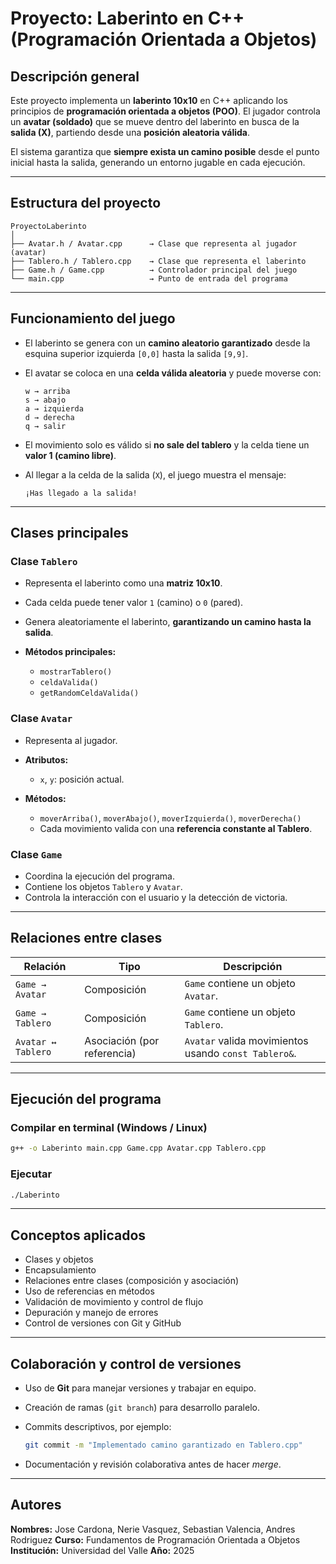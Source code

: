 # Proyecto: Laberinto en C++ (Programación Orientada a Objetos)

## Descripción general

Este proyecto implementa un **laberinto 10x10** en C++ aplicando los principios de **programación orientada a objetos (POO)**.
El jugador controla un **avatar (soldado)** que se mueve dentro del laberinto en busca de la **salida (X)**, partiendo desde una **posición aleatoria válida**.

El sistema garantiza que **siempre exista un camino posible** desde el punto inicial hasta la salida, generando un entorno jugable en cada ejecución.

---

## Estructura del proyecto

```
ProyectoLaberinto
│
├── Avatar.h / Avatar.cpp      → Clase que representa al jugador (avatar)
├── Tablero.h / Tablero.cpp    → Clase que representa el laberinto
├── Game.h / Game.cpp          → Controlador principal del juego
└── main.cpp                   → Punto de entrada del programa
```

---

## Funcionamiento del juego

* El laberinto se genera con un **camino aleatorio garantizado** desde la esquina superior izquierda `[0,0]` hasta la salida `[9,9]`.
* El avatar se coloca en una **celda válida aleatoria** y puede moverse con:

  ```
  w → arriba
  s → abajo
  a → izquierda
  d → derecha
  q → salir
  ```
* El movimiento solo es válido si **no sale del tablero** y la celda tiene un **valor 1 (camino libre)**.
* Al llegar a la celda de la salida (`X`), el juego muestra el mensaje:

  ```
  ¡Has llegado a la salida!
  ```

---

## Clases principales

### Clase `Tablero`

* Representa el laberinto como una **matriz 10x10**.
* Cada celda puede tener valor `1` (camino) o `0` (pared).
* Genera aleatoriamente el laberinto, **garantizando un camino hasta la salida**.
* **Métodos principales:**

  * `mostrarTablero()`
  * `celdaValida()`
  * `getRandomCeldaValida()`

### Clase `Avatar`

* Representa al jugador.
* **Atributos:**

  * `x`, `y`: posición actual.
* **Métodos:**

  * `moverArriba()`, `moverAbajo()`, `moverIzquierda()`, `moverDerecha()`
  * Cada movimiento valida con una **referencia constante al Tablero**.

### Clase `Game`

* Coordina la ejecución del programa.
* Contiene los objetos `Tablero` y `Avatar`.
* Controla la interacción con el usuario y la detección de victoria.

---

## Relaciones entre clases

| Relación           | Tipo                        | Descripción                                          |
| ------------------ | --------------------------- | ---------------------------------------------------- |
| `Game → Avatar`    | Composición                 | `Game` contiene un objeto `Avatar`.                  |
| `Game → Tablero`   | Composición                 | `Game` contiene un objeto `Tablero`.                 |
| `Avatar ↔ Tablero` | Asociación (por referencia) | `Avatar` valida movimientos usando `const Tablero&`. |

---

## Ejecución del programa

### Compilar en terminal (Windows / Linux)

```bash
g++ -o Laberinto main.cpp Game.cpp Avatar.cpp Tablero.cpp
```

### Ejecutar

```bash
./Laberinto
```

---

## Conceptos aplicados

* Clases y objetos
* Encapsulamiento
* Relaciones entre clases (composición y asociación)
* Uso de referencias en métodos
* Validación de movimiento y control de flujo
* Depuración y manejo de errores
* Control de versiones con Git y GitHub

---

## Colaboración y control de versiones

* Uso de **Git** para manejar versiones y trabajar en equipo.
* Creación de ramas (`git branch`) para desarrollo paralelo.
* Commits descriptivos, por ejemplo:

  ```bash
  git commit -m "Implementado camino garantizado en Tablero.cpp"
  ```
* Documentación y revisión colaborativa antes de hacer *merge*.

---

## Autores

**Nombres:** Jose Cardona, Nerie Vasquez, Sebastian Valencia, Andres Rodriguez
**Curso:** Fundamentos de Programación Orientada a Objetos
**Institución:** Universidad del Valle
**Año:** 2025
